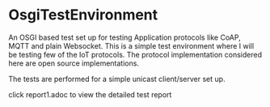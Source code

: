 # OsgiTestEnvironment
An OSGI based test set up for testing Application protocols like CoAP, MQTT and plain Websocket.
This is a simple test environment where I will be testing few of the IoT protocols. 
The protocol implementation considered here are open source implementations.

The tests are performed for a simple unicast client/server set up.

click report1.adoc to view the detailed test report
